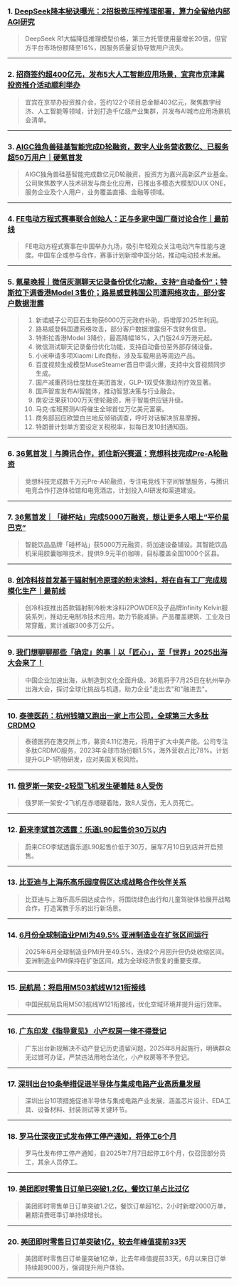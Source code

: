 ### 1. [DeepSeek降本秘诀曝光：2招极致压榨推理部署，算力全留给内部AGI研究](https://36kr.com/p/3365449318172675?f=rss)

> DeepSeek R1大幅降低推理模型价格，第三方托管使用量增长20倍，但官方平台市场份额降至16%，因服务质量妥协导致用户流失。

---


### 2. [招商签约超400亿元，发布5大人工智能应用场景，宜宾市京津冀投资推介活动顺利举办](https://36kr.com/p/3365403276920837?f=rss)

> 宜宾在京举办投资推介会，签约122个项目总金额403亿元，聚焦数字经济、人工智能等领域，计划打造千亿级产业集群，并发布AI城市应用场景机会清单。

---


### 3. [AIGC独角兽硅基智能完成D轮融资，数字人业务营收数亿、已服务超50万用户｜硬氪首发](https://36kr.com/p/3362675516901129?f=rss)

> AIGC独角兽硅基智能完成数亿元D轮融资，投资方为嘉兴高新区产业基金。公司聚焦数字人技术研发与商业化应用，已推出多模态大模型DUIX ONE，服务企业及个人用户，业务覆盖直播、金融等领域。

---


### 4. [FE电动方程式赛事联合创始人：正与多家中国厂商讨论合作｜最前线](https://36kr.com/p/3350068883579266?f=rss)

> FE电动方程式赛事在中国举办九场，吸引年轻观众关注电动汽车性能与速度。中国车企或参与合作，赛事计划新增中国分站，推动电动技术发展。

---


### 5. [氪星晚报｜微信灰测聊天记录备份优化功能，支持“自动备份”；特斯拉下调香港Model 3售价；路易威登韩国公司遭网络攻击，部分客户数据泄露](https://36kr.com/p/3364474764101382?f=rss)

> 1. 新诺威子公司巨石生物获6000万元政府补助，将增厚2025年利润。  
> 2. 路易威登韩国遭网络攻击，部分客户数据泄露但不含财务信息。  
> 3. 特斯拉香港Model 3降价，最高降幅18%，入门版24.9万港元起。  
> 4. 微信测试聊天记录备份优化功能，支持自动备份至外部存储设备。  
> 5. 小米申请多项Xiaomi Life商标，涉及车载用品等周边产品。  
> 6. 百度视频生成模型MuseSteamer首日申请火爆，支持中文音视频同步生成。  
> 7. 国产减重药玛仕度肽在美团首发，GLP-1双受体激动剂疗效显著。  
> 8. 国声智库发布AI智能体，推动智慧决策与行业融合。  
> 9. 南安泛果获1000万天使轮融资，用于智能供应链升级。  
> 10. 马克·库班预测AI将催生全球首位万亿美元富豪。  
> 11. 商务部回应欧盟白兰地反倾销调查，呼吁对话解决贸易摩擦。  
> 12. 特朗普计划单方面设定关税税率，拟每日发10封通知函。

---


### 6. [36氪首发丨与腾讯合作，抓住新兴赛道：竞想科技完成Pre-A轮融资](https://36kr.com/p/3364439238100742?f=rss)

> 竞想科技完成数千万元Pre-A轮融资，专注电竞线下空间智慧服务，与腾讯电竞合作打造体验馆和电竞酒店，计划投入AI研发和渠道建设。

---


### 7. [36氪首发｜「碰杯站」完成5000万融资，想让更多人喝上“平价星巴克”](https://36kr.com/p/3364415852316678?f=rss)

> 智能饮品品牌「碰杯站」获5000万元融资，将加速设备铺设。其智能饮品机采用胶囊咖啡技术，提供9.9元平价咖啡，目标覆盖全国1000个区县。

---


### 8. [创冷科技首发基于辐射制冷原理的粉末涂料，将在自有工厂完成规模化生产｜最前线](https://36kr.com/p/3363067290830599?f=rss)

> 创冷科技推出首款辐射制冷粉末涂料i2POWDER及子品牌Infinity Kelvin服装系列，推动无电制冷技术应用，助力节能减排。产品覆盖建筑、工业及日常穿戴，累计减碳300多万公斤。

---


### 9. [我们想聊聊那些「确定」的事｜以「匠心」，至「世界」2025出海大会来了！](https://36kr.com/p/3364115149621249?f=rss)

> 中国企业加速出海，从制造到文化全面升级。36氪将于7月25日在杭州举办出海大会，探讨全球化挑战与机遇，助力企业"走出去"和"融进去"。

---


### 10. [泰德医药：杭州钱塘又跑出一家上市公司，全球第三大多肽CRDMO](https://36kr.com/p/3364042868279040?f=rss)

> 泰德医药在港交所上市，募资4.11亿港元，将用于扩大中美产能。公司专注多肽CRDMO服务，2023年全球市场份额1.5%，海外营收占比78%。计划提升GLP-1药物研发，应对美国关税风险。

---


### 11. [俄罗斯一架安-2轻型飞机发生硬着陆 8人受伤](https://36kr.com/newsflashes/3366880429180677?f=rss)

> 俄罗斯一架安-2飞机在赤塔硬着陆，致8人受伤，无人员死亡。

---


### 12. [蔚来李斌首次透露：乐道L90起售价30万以内](https://36kr.com/newsflashes/3366838963422985?f=rss)

> 蔚来CEO李斌透露乐道L90起售价低于30万，展车7月10日到店并开启预售。

---


### 13. [比亚迪与上海乐高乐园度假区达成战略合作伙伴关系](https://36kr.com/newsflashes/3366828118083592?f=rss)

> 比亚迪与上海乐高乐园达成合作，将围绕绿色出行和儿童驾驶体验展开战略合作，打造寓教于乐的出行新场景。

---


### 14. [6月份全球制造业PMI为49.5% 亚洲制造业在扩张区间运行](https://36kr.com/newsflashes/3366819588081668?f=rss)

> 2025年6月全球制造业PMI升至49.5%，连续2个月回升但仍处收缩区间。亚洲制造业PMI保持在扩张区间，成为全球经济恢复的重要支撑。

---


### 15. [民航局：将启用M503航线W121衔接线](https://36kr.com/newsflashes/3366810599933702?f=rss)

> 中国民航局启用M503航线W121衔接线，优化空域环境并提升运行效率。

---


### 16. [广东印发《指导意见》 小产权房一律不得登记](https://36kr.com/newsflashes/3366804424558343?f=rss)

> 广东出台新规解决不动产登记历史遗留问题，2025年8月起施行，明确群众无过错可办证，严禁违法用地合法化，小产权房等不予登记。

---


### 17. [深圳出台10条举措促进半导体与集成电路产业高质量发展](https://36kr.com/newsflashes/3366799424456457?f=rss)

> 深圳出台10项措施促进半导体与集成电路产业发展，涵盖芯片设计、EDA工具、设备材料、封装测试等关键环节。

---


### 18. [罗马仕深夜正式发布停工停产通知，将停工6个月](https://36kr.com/newsflashes/3366781414098688?f=rss)

> 罗马仕发布停工停产通知，自2025年7月7日起停工6个月，仅召回部分员工，其余人员停工。

---


### 19. [美团即时零售日订单已突破1.2亿，餐饮订单占比过亿](https://36kr.com/newsflashes/3366218683140103?f=rss)

> 美团即时零售单日订单突破1.2亿，餐饮订单超1亿，2小时新增2000万单，暑期消费旺季订单持续增长。

---


### 20. [美团即时零售日订单突破1亿，较去年峰值提前33天](https://36kr.com/newsflashes/3366121449506824?f=rss)

> 美团即时零售日订单量突破1亿单，比去年峰值提前33天，6月以来日订单持续超9000万，强调提升用户体验。

---

